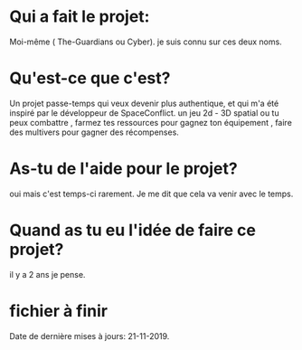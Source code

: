 # Qui a fait le projet:
Moi-même ( The-Guardians ou Cyber).
je suis connu sur ces deux noms.


# Qu'est-ce que c'est?
Un projet passe-temps qui veux devenir plus authentique,
et qui m'a été inspiré par le développeur de SpaceConflict.
un jeu 2d - 3D  spatial ou tu peux combattre , farmez tes ressources pour gagnez ton équipement , faire des multivers pour gagner des récompenses.

# As-tu de l'aide pour le projet?
oui mais c'est temps-ci rarement.
 Je me dit que cela va venir avec le temps.

# Quand as tu eu l'idée de faire ce projet?
il y a 2 ans  je pense.

# fichier à finir
Date de dernière mises à jours: 21-11-2019.